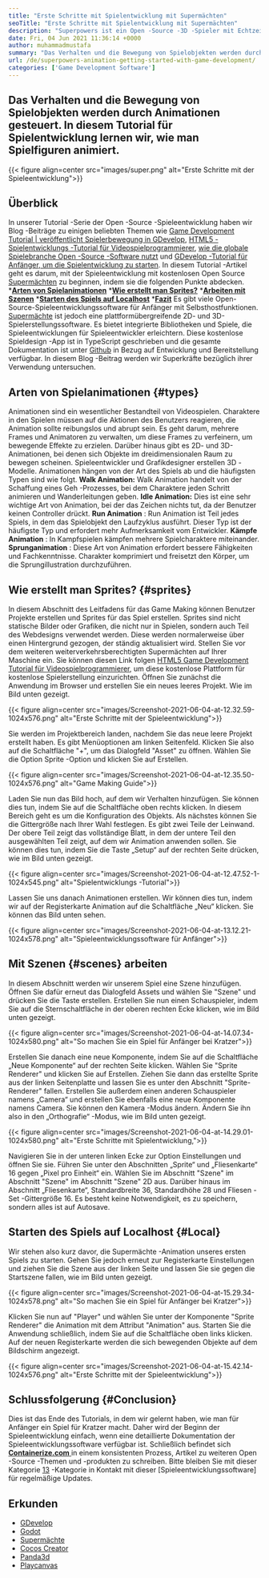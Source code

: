 ```yaml
---
title: "Erste Schritte mit Spielentwicklung mit Supermächten" 
seoTitle: "Erste Schritte mit Spielentwicklung mit Supermächten" 
description: "Superpowers ist ein Open -Source -3D -Spieler mit Echtzeitzusammenarbeit. In diesem Tutorial geht es darum, mit der Spieleentwicklung mit Supermächten zu beginnen." 
date: Fri, 04 Jun 2021 11:36:14 +0000
author: muhammadmustafa
summary: "Das Verhalten und die Bewegung von Spielobjekten werden durch Animationen gesteuert. In diesem Tutorial für Spielentwicklung lernen wir, wie man Spielfiguren animiert." 
url: /de/superpowers-animation-getting-started-with-game-development/
categories: ['Game Development Software']
---
```


## Das Verhalten und die Bewegung von Spielobjekten werden durch Animationen gesteuert. In diesem Tutorial für Spielentwicklung lernen wir, wie man Spielfiguren animiert.

{{< figure align=center src="images/super.png" alt="Erste Schritte mit der Spieleentwicklung">}}


## **Überblick**
In unserer Tutorial -Serie der Open -Source -Spieleentwicklung haben wir Blog -Beiträge zu einigen beliebten Themen wie [Game Development Tutorial | veröffentlicht Spielerbewegung in GDevelop][1], [HTML5 -Spielentwicklungs -Tutorial für Videospielprogrammierer][2], [wie die globale Spielebranche Open -Source -Software nutzt][3] und [GDevelop -Tutorial für Anfänger, um die Spielentwicklung zu starten][4 ]. In diesem Tutorial -Artikel geht es darum, mit der Spieleentwicklung mit kostenlosen Open Source [Supermächten][5] zu beginnen, indem sie die folgenden Punkte abdecken.
  ***[Arten von Spielanimationen][6]** 
  ***[Wie erstellt man Sprites?][7]** 
  ***[Arbeiten mit Szenen][8]** 
  ***[Starten des Spiels auf Localhost][9]** 
  ***[Fazit][10]** 
Es gibt viele Open-Source-Spieleentwicklungssoftware für Anfänger mit Selbsthostfunktionen. [Supermächte][5] ist jedoch eine plattformübergreifende 2D- und 3D-Spielerstellungssoftware. Es bietet integrierte Bibliotheken und Spiele, die Spieleentwicklungen für Spieleentwickler erleichtern. Diese kostenlose Spieldesign -App ist in TypeScript geschrieben und die gesamte Dokumentation ist unter [Github][11] in Bezug auf Entwicklung und Bereitstellung verfügbar. In diesem Blog -Beitrag werden wir Superkräfte bezüglich ihrer Verwendung untersuchen.

## Arten von Spielanimationen   {#types}
Animationen sind ein wesentlicher Bestandteil von Videospielen. Charaktere in den Spielen müssen auf die Aktionen des Benutzers reagieren, die Animation sollte reibungslos und abrupt sein. Es geht darum, mehrere Frames und Animatoren zu verwalten, um diese Frames zu verfeinern, um bewegende Effekte zu erzielen. Darüber hinaus gibt es 2D- und 3D-Animationen, bei denen sich Objekte im dreidimensionalen Raum zu bewegen scheinen. Spieleentwickler und Grafikdesigner erstellen 3D -Modelle. Animationen hängen von der Art des Spiels ab und die häufigsten Typen sind wie folgt.
**Walk Animation:**  Walk Animation handelt von der Schaffung eines Geh -Prozesses, bei dem Charaktere jeden Schritt animieren und Wanderleitungen geben.
**Idle Animation:**  Dies ist eine sehr wichtige Art von Animation, bei der das Zeichen nichts tut, da der Benutzer keinen Controller drückt.
**Run Animation** : Run Animation ist Teil jedes Spiels, in dem das Spielobjekt den Laufzyklus ausführt. Dieser Typ ist der häufigste Typ und erfordert mehr Aufmerksamkeit vom Entwickler.
**Kämpfe Animation** : In Kampfspielen kämpfen mehrere Spielcharaktere miteinander.
**Sprunganimation** : Diese Art von Animation erfordert bessere Fähigkeiten und Fachkenntnisse. Charakter komprimiert und freisetzt den Körper, um die Sprungillustration durchzuführen.

## Wie erstellt man Sprites?   {#sprites}
In diesem Abschnitt des Leitfadens für das Game Making können Benutzer Projekte erstellen und Sprites für das Spiel erstellen. Sprites sind nicht statische Bilder oder Grafiken, die nicht nur in Spielen, sondern auch Teil des Webdesigns verwendet werden. Diese werden normalerweise über einen Hintergrund gezogen, der ständig aktualisiert wird.
Stellen Sie vor dem weiteren weiterverkehrsberechtigten Supermächten auf Ihrer Maschine ein. Sie können diesen Link folgen [HTML5 Game Development Tutorial für Videospielprogrammierer][2], um diese kostenlose Plattform für kostenlose Spielerstellung einzurichten.
Öffnen Sie zunächst die Anwendung im Browser und erstellen Sie ein neues leeres Projekt. Wie im Bild unten gezeigt.

{{< figure align=center src="images/Screenshot-2021-06-04-at-12.32.59-1024x576.png" alt="Erste Schritte mit der Spieleentwicklung">}}

Sie werden im Projektbereich landen, nachdem Sie das neue leere Projekt erstellt haben. Es gibt Menüoptionen am linken Seitenfeld. Klicken Sie also auf die Schaltfläche "+", um das Dialogfeld "Asset" zu öffnen. Wählen Sie die Option Sprite -Option und klicken Sie auf Erstellen.

{{< figure align=center src="images/Screenshot-2021-06-04-at-12.35.50-1024x576.png" alt="Game Making Guide">}}

Laden Sie nun das Bild hoch, auf dem wir Verhalten hinzufügen. Sie können dies tun, indem Sie auf die Schaltfläche oben rechts klicken. In diesem Bereich geht es um die Konfiguration des Objekts.
Als nächstes können Sie die Gittergröße nach Ihrer Wahl festlegen. Es gibt zwei Teile der Leinwand. Der obere Teil zeigt das vollständige Blatt, in dem der untere Teil den ausgewählten Teil zeigt, auf dem wir Animation anwenden sollen. Sie können dies tun, indem Sie die Taste „Setup“ auf der rechten Seite drücken, wie im Bild unten gezeigt.

{{< figure align=center src="images/Screenshot-2021-06-04-at-12.47.52-1-1024x545.png" alt="Spielentwicklungs -Tutorial">}}

Lassen Sie uns danach Animationen erstellen. Wir können dies tun, indem wir auf der Registerkarte Animation auf die Schaltfläche „Neu“ klicken. Sie können das Bild unten sehen.

{{< figure align=center src="images/Screenshot-2021-06-04-at-13.12.21-1024x578.png" alt="Spieleentwicklungssoftware für Anfänger">}}


## Mit Szenen   {#scenes} arbeiten
In diesem Abschnitt werden wir unserem Spiel eine Szene hinzufügen. Öffnen Sie dafür erneut das Dialogfeld Assets und wählen Sie "Szene" und drücken Sie die Taste erstellen. Erstellen Sie nun einen Schauspieler, indem Sie auf die Sternschaltfläche in der oberen rechten Ecke klicken, wie im Bild unten gezeigt.

{{< figure align=center src="images/Screenshot-2021-06-04-at-14.07.34-1024x580.png" alt="So machen Sie ein Spiel für Anfänger bei Kratzer">}}

Erstellen Sie danach eine neue Komponente, indem Sie auf die Schaltfläche „Neue Komponente“ auf der rechten Seite klicken. Wählen Sie "Sprite Renderer" und klicken Sie auf Erstellen. Ziehen Sie dann das erstellte Sprite aus der linken Seitenplatte und lassen Sie es unter den Abschnitt "Sprite-Renderer" fallen. Erstellen Sie außerdem einen anderen Schauspieler namens „Camera“ und erstellen Sie ebenfalls eine neue Komponente namens Camera.
Sie können den Kamera -Modus ändern. Ändern Sie ihn also in den „Orthografie“ -Modus, wie im Bild unten gezeigt.

{{< figure align=center src="images/Screenshot-2021-06-04-at-14.29.01-1024x580.png" alt="Erste Schritte mit Spielentwicklung,">}}

Navigieren Sie in der unteren linken Ecke zur Option Einstellungen und öffnen Sie sie. Führen Sie unter den Abschnitten „Sprite“ und „Fliesenkarte“ 16 gegen „Pixel pro Einheit“ ein. Wählen Sie im Abschnitt "Szene" im Abschnitt "Szene" im Abschnitt "Szene" 2D aus. Darüber hinaus im Abschnitt „Fliesenkarte“, Standardbreite 36, Standardhöhe 28 und Fliesen -Set -Gittergröße 16. Es besteht keine Notwendigkeit, es zu speichern, sondern alles ist auf Autosave.

## Starten des Spiels auf Localhost   {#Local}
Wir stehen also kurz davor, die Supermächte -Animation unseres ersten Spiels zu starten. Gehen Sie jedoch erneut zur Registerkarte Einstellungen und ziehen Sie die Szene aus der linken Seite und lassen Sie sie gegen die Startszene fallen, wie im Bild unten gezeigt.

{{< figure align=center src="images/Screenshot-2021-06-04-at-15.29.34-1024x578.png" alt="So machen Sie ein Spiel für Anfänger bei Kratzer">}}

Klicken Sie nun auf "Player" und wählen Sie unter der Komponente "Sprite Renderer" die Animation mit dem Attribut "Animation" aus. Starten Sie die Anwendung schließlich, indem Sie auf die Schaltfläche oben links klicken. Auf der neuen Registerkarte werden die sich bewegenden Objekte auf dem Bildschirm angezeigt.

{{< figure align=center src="images/Screenshot-2021-06-04-at-15.42.14-1024x576.png" alt="Erste Schritte mit der Spieleentwicklung">}}


## Schlussfolgerung   {#Conclusion}
Dies ist das Ende des Tutorials, in dem wir gelernt haben, wie man für Anfänger ein Spiel für Kratzer macht. Daher wird der Beginn der Spieleentwicklung einfach, wenn eine detaillierte Dokumentation der Spieleentwicklungssoftware verfügbar ist. Schließlich befindet sich [**Containerize.com** ][12] in einem konsistenten Prozess, Artikel zu weiteren Open -Source -Themen und -produkten zu schreiben. Bitte bleiben Sie mit dieser Kategorie [13] -Kategorie in Kontakt mit dieser [Spieleentwicklungssoftware] für regelmäßige Updates.

## Erkunden
  * [GDevelop][14]
  * [Godot][15]
  * [Supermächte][5]
  * [Cocos Creator][16]
  * [Panda3d][17]
  * [Playcanvas][18]

  
[1]: https://blog.containerize.com/game-development-software/game-development-tutorial-player-movement-in-gdevelop/
[2]: https://blog.containerize.com/2021/05/19/html5-game-development-tutorial-for-video-game-programmers/
[3]: https://blog.containerize.com/game-development-software/how-global-gaming-market-leveraging-open-source-software/
[4]: https://blog.containerize.com/game-development-software/game-development-tutorial-player-movement-in-gdevelop/
[5]: https://products.containerize.com/game-development-software/superpowers/
[6]: #types
[7]: #sprites
[8]: #scenes
[9]: #local
[10]: #Conclusion
[11]: https://github.com/superpowers/superpowers-core
[12]: https://www.containerize.com/
[13]: https://products.containerize.com/game-development-software/
[14]: https://products.containerize.com/game-development-software/gdevelop/
[15]: https://products.containerize.com/game-development-software/godot/
[16]: https://products.containerize.com/game-development-software/cocos-creator/
[17]: https://products.containerize.com/game-development-software/panda3d/
[18]: https://products.containerize.com/game-development-software/playcanvas/
